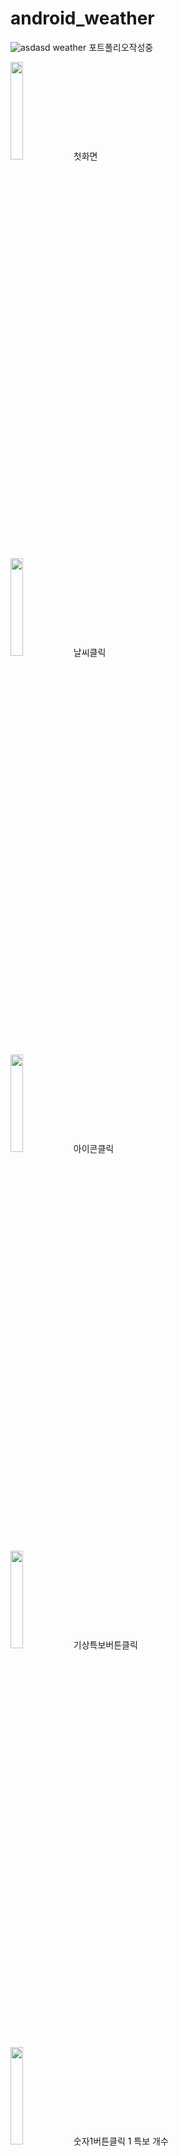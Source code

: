 # android_weather
![asdasd](https://user-images.githubusercontent.com/48806275/129286601-014e4e16-19ab-4401-a36e-f238a3afc617.png)
weather 포트폴리오작성중

<img src="https://user-images.githubusercontent.com/48806275/129467785-a2b1107f-dae6-40ed-bc15-25728f56e914.png " width="20%" height="20%"/>첫화면

<img src="https://user-images.githubusercontent.com/48806275/129467786-86a9deda-37f5-4fc5-b3fd-5383469b7413.png " width="20%" height="20%"/>날씨클릭

<img src="https://user-images.githubusercontent.com/48806275/129467780-408e8a8c-5368-4725-9ec2-5624f4e4a5cf.png " width="20%" height="20%"/>아이콘클릭

<img src="https://user-images.githubusercontent.com/48806275/129467781-315f9462-4bb9-46e5-a24a-c24a8d102d0f.png " width="20%" height="20%"/>기상특보버튼클릭

<img src="https://user-images.githubusercontent.com/48806275/129467782-0c3d7b72-c84d-47f0-b13d-e0bf7594a680.png " width="20%" height="20%"/>숫자1버튼클릭 1 특보 개수

<img src="https://user-images.githubusercontent.com/48806275/129467913-06f6297c-a803-4502-94af-6d0bec0a8c1d.png " width="20%" height="20%"/>미세먼지버튼클릭 파란색 0-30 초록색30-80 주황 80-150 빨강 151-

<img src="https://user-images.githubusercontent.com/48806275/129467915-bf635a97-f772-4317-8032-8baffb660773.png " width="20%" height="20%"/>초미세먼지버튼클릭 

